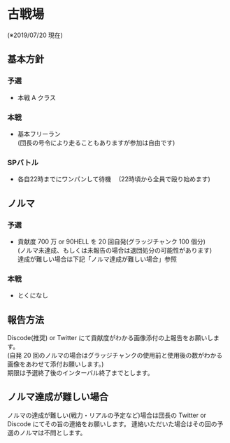 # 古戦場

(※2019/07/20 現在)

## 基本方針

### 予選

- 本戦 A クラス

### 本戦

- 基本フリーラン  
   (団長の号令により走ることもありますが参加は自由です)

### SPバトル

- 各自22時までにワンパンして待機
　(22時頃から全員で殴り始めます)

## ノルマ

### 予選

- 貢献度 700 万 or 90HELL を 20 回自発(グラッジチャンク 100 個分)  
   (ノルマ未達成、もしくは未報告の場合は退団処分の可能性があります)  
   達成が難しい場合は下記「ノルマ達成が難しい場合」参照

### 本戦

- とくになし

## 報告方法

Discode(推奨) or Twitter にて貢献度がわかる画像添付の上報告をお願いします。  
(自発 20 回のノルマの場合はグラッジチャンクの使用前と使用後の数がわかる画像をあわせて添付お願いします。)  
期限は予選終了後のインターバル終了までとします。

## ノルマ達成が難しい場合

ノルマの達成が難しい(戦力・リアルの予定など)場合は団長の Twitter or Discode にてその旨の連絡をお願いします。
連絡いただいた場合はその回の予選のノルマは不問とします。
